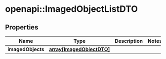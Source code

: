 # openapi::ImagedObjectListDTO

## Properties
Name | Type | Description | Notes
------------ | ------------- | ------------- | -------------
**imagedObjects** | [**array[ImagedObjectDTO]**](ImagedObjectDTO.md) |  | 


